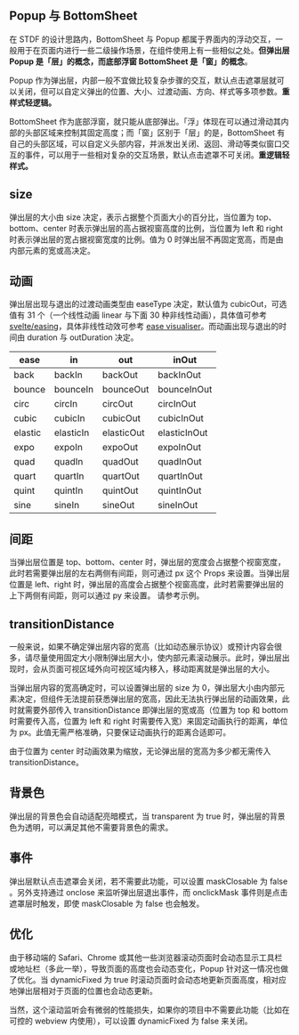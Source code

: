 ## Popup 与 BottomSheet

在 STDF 的设计思路内，BottomSheet 与 Popup 都属于界面内的浮动交互，一般用于在页面内进行一些二级操作场景，在组件使用上有一些相似之处。**但弹出层 Popup 是「层」的概念，而底部浮窗 BottomSheet 是「窗」的概念**。

Popup 作为弹出层，内部一般不宜做比较复杂步骤的交互，默认点击遮罩层就可以关闭，但可以自定义弹出的位置、大小、过渡动画、方向、样式等多项参数。**重样式轻逻辑。**

BottomSheet 作为底部浮窗，就只能从底部弹出。「浮」体现在可以通过滑动其内部的头部区域来控制其固定高度；而「窗」区别于「层」的是，BottomSheet 有自己的头部区域，可以自定义头部内容，并派发出关闭、返回、滑动等类似窗口交互的事件，可以用于一些相对复杂的交互场景，默认点击遮罩不可关闭。**重逻辑轻样式。**

## size

弹出层的大小由 size 决定，表示占据整个页面大小的百分比，当位置为 top、bottom、center 时表示弹出层的高占据视窗高度的比例，当位置为 left 和 right 时表示弹出层的宽占据视窗宽度的比例。值为 0 时弹出层不再固定宽高，而是由内部元素的宽或高决定。

## 动画

弹出层出现与退出的过渡动画类型由 easeType 决定，默认值为 cubicOut，可选值有 31 个（一个线性动画 linear 与下面 30 种非线性动画），具体值可参考 [svelte/easing](https://svelte.dev/docs#run-time-svelte-easing)，具体非线性动效可参考 [ease visualiser](https://svelte.dev/examples/easing)。而动画出现与退出的时间由 duration 与 outDuration 决定。

| ease    | in        | out        | inOut        |
| ------- | --------- | ---------- | ------------ |
| back    | backIn    | backOut    | backInOut    |
| bounce  | bounceIn  | bounceOut  | bounceInOut  |
| circ    | circIn    | circOut    | circInOut    |
| cubic   | cubicIn   | cubicOut   | cubicInOut   |
| elastic | elasticIn | elasticOut | elasticInOut |
| expo    | expoIn    | expoOut    | expoInOut    |
| quad    | quadIn    | quadOut    | quadInOut    |
| quart   | quartIn   | quartOut   | quartInOut   |
| quint   | quintIn   | quintOut   | quintInOut   |
| sine    | sineIn    | sineOut    | sineInOut    |

## 间距

当弹出层位置是 top、bottom、center 时，弹出层的宽度会占据整个视窗宽度，此时若需要弹出层的左右两侧有间距，则可通过 px 这个 Props 来设置。当弹出层位置是 left、right 时，弹出层的高度会占据整个视窗高度，此时若需要弹出层的上下两侧有间距，则可以通过 py 来设置。 请参考示例。

## transitionDistance

一般来说，如果不确定弹出层内容的宽高（比如动态展示协议）或预计内容会很多，请尽量使用固定大小限制弹出层大小，使内部元素滚动展示。此时，弹出层出现时，会从页面可视区域外向可视区域内移入，移动距离就是弹出层的大小。

当弹出层内容的宽高确定时，可以设置弹出层的 size 为 0，弹出层大小由内部元素决定，但组件无法提前获悉弹出层的宽高，因此无法执行弹出层的动画效果，此时就需要外部传入 transitionDistance 即弹出层的宽或高（位置为 top 和 bottom 时需要传入高，位置为 left 和 right 时需要传入宽）来固定动画执行的距离，单位为 px。此值无需严格准确，只要保证动画执行的距离合适即可。

由于位置为 center 时动画效果为缩放，无论弹出层的宽高为多少都无需传入 transitionDistance。

## 背景色

弹出层的背景色会自动适配亮暗模式，当 transparent 为 true 时，弹出层的背景色为透明，可以满足其他不需要背景色的需求。

## 事件

弹出层默认点击遮罩会关闭，若不需要此功能，可以设置 maskClosable 为 false 。另外支持通过 onclose 来监听弹出层退出事件，而 onclickMask 事件则是点击遮罩层时触发，即使 maskClosable 为 false 也会触发。

## 优化

由于移动端的 Safari、Chrome 或其他一些浏览器滚动页面时会动态显示工具栏或地址栏（多此一举），导致页面的高度也会动态变化，Popup 针对这一情况也做了优化。当 dynamicFixed 为 true 时滚动页面时会动态地更新页面高度，相对应地弹出层相对于页面的位置也会动态更新。

当然，这个滚动监听会有微弱的性能损失，如果你的项目中不需要此功能（比如在可控的 webview 内使用），可以设置 dynamicFixed 为 false 来关闭。
